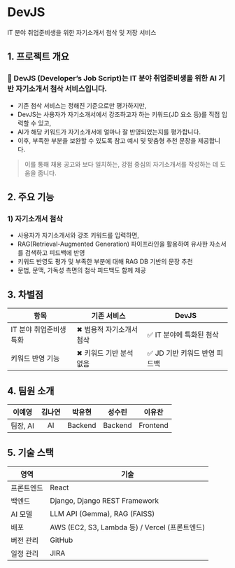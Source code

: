 # DevJS
IT 분야 취업준비생을 위한 자기소개서 첨삭 및 저장 서비스

## 1. 프로젝트 개요

### 📌 DevJS (Developer’s Job Script)는 IT 분야 취업준비생을 위한 AI 기반 자기소개서 첨삭 서비스입니다.
- 기존 첨삭 서비스는 정해진 기준으로만 평가하지만,  
- DevJS는 사용자가 자기소개서에서 강조하고자 하는 키워드(JD 요소 등)를 직접 입력할 수 있고,  
- AI가 해당 키워드가 자기소개서에 얼마나 잘 반영되었는지를 평가합니다.  
- 이후, 부족한 부분을 보완할 수 있도록 참고 예시 및 맞춤형 추천 문장을 제공합니다.

> 이를 통해 채용 공고와 보다 일치하는, 강점 중심의 자기소개서를 작성하는 데 도움을 줍니다.

## 2. 주요 기능

### 1) 자기소개서 첨삭
- 사용자가 자기소개서와 강조 키워드를 입력하면,
- RAG(Retrieval-Augmented Generation) 파이프라인을 활용하여 유사한 자소서를 검색하고 피드백에 반영
- 키워드 반영도 평가 및 부족한 부분에 대해 RAG DB 기반의 문장 추천
- 문법, 문맥, 가독성 측면의 첨삭 피드백도 함께 제공

## 3. 차별점

| **항목** | **기존 서비스** | **DevJS** |
| --- | --- | --- |
| IT 분야 취업준비생 특화 | ✖ 범용적 자기소개서 첨삭 | ✅ IT 분야에 특화된 첨삭 |
| 키워드 반영 기능 | ✖ 키워드 기반 분석 없음 | ✅ JD 기반 키워드 반영 피드백 |

## 4. 팀원 소개

| 이예영 | 김나연 | 박유현 | 성수린 | 이유찬 |
|:--:|:--:|:--:|:--:|:--:|
| 팀장, AI | AI | Backend | Backend | Frontend |

## 5. 기술 스택

| **영역** | **기술** |
| --- | --- |
| 프론트엔드 | React |
| 백엔드 | Django, Django REST Framework | 
| AI 모델 | LLM API (Gemma), RAG (FAISS) |
| 배포 | AWS (EC2, S3, Lambda 등) / Vercel (프론트엔드) |
| 버전 관리 | GitHub |
| 일정 관리 | JIRA |

